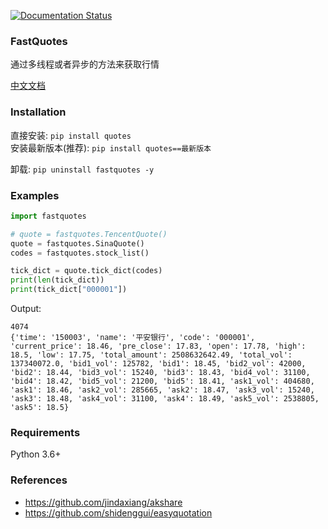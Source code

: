 [![Documentation Status](https://readthedocs.org/projects/fastquotes/badge/?version=latest)](https://fastquotes.readthedocs.io/zh/latest/?badge=latest)


### FastQuotes

通过多线程或者异步的方法来获取行情

<a href="https://fastquotes.readthedocs.io/zh/latest/" target="_blank">中文文档</a>


### Installation

直接安装: `pip install quotes`       
安装最新版本(推荐): `pip install quotes==最新版本`

卸载: `pip uninstall fastquotes -y`

### Examples

```py
import fastquotes

# quote = fastquotes.TencentQuote()
quote = fastquotes.SinaQuote()
codes = fastquotes.stock_list()

tick_dict = quote.tick_dict(codes)
print(len(tick_dict))
print(tick_dict["000001"])
```

Output:

```
4074
{'time': '150003', 'name': '平安银行', 'code': '000001', 'current_price': 18.46, 'pre_close': 17.83, 'open': 17.78, 'high': 18.5, 'low': 17.75, 'total_amount': 2508632642.49, 'total_vol': 137340072.0, 'bid1_vol': 125782, 'bid1': 18.45, 'bid2_vol': 42000, 'bid2': 18.44, 'bid3_vol': 15240, 'bid3': 18.43, 'bid4_vol': 31100, 'bid4': 18.42, 'bid5_vol': 21200, 'bid5': 18.41, 'ask1_vol': 404680, 'ask1': 18.46, 'ask2_vol': 285665, 'ask2': 18.47, 'ask3_vol': 15240, 'ask3': 18.48, 'ask4_vol': 31100, 'ask4': 18.49, 'ask5_vol': 2538805, 'ask5': 18.5}
```

### Requirements

Python 3.6+

### References

- <a href="https://github.com/jindaxiang/akshare" target="_blank">https://github.com/jindaxiang/akshare</a>   
- <a href="https://github.com/shidenggui/easyquotation" target="_blank">https://github.com/shidenggui/easyquotation</a>   
